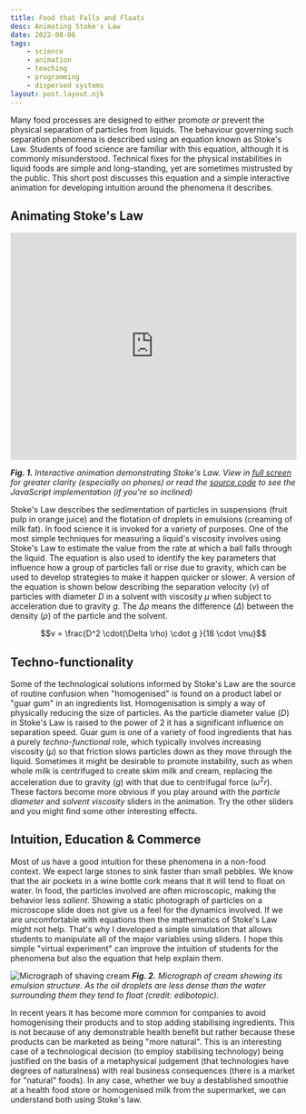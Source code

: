 ```yaml
---
title: Food that Falls and Floats 
desc: Animating Stoke's Law 
date: 2022-08-06
tags:
    - science
    - animation
    - teaching
    - programming
    - dispersed systems
layout: post.layout.njk
---
```


<style>
  p>img {
    margin: auto;
  }
</style>

Many food processes are designed to either promote *or* prevent the physical separation of particles from liquids. The behaviour governing such separation phenomena is described using an equation known as Stoke's Law. Students of food science are familiar with this equation, although it is commonly misunderstood. Technical fixes for the physical instabilities in liquid foods are simple and long-standing, yet are sometimes mistrusted by the public. This short post discusses this equation and a simple interactive animation for developing intuition around the phenomena it describes.

<!-- excerpt -->

## Animating Stoke's Law

<div style="height:100%; width:100%">
<iframe src="https://edibotopic.github.io/stokes-law"
    frameborder="0"
    overflow-y="scroll" !important
    scrolling="yes"
    width="100%"
    height="400vh"
    >
</iframe>
<div>

***Fig. 1.** Interactive animation demonstrating Stoke's Law. View in [full screen](https://edibotopic.github.io/stokes-law/) for greater clarity (especially on phones) or read the [source code](https://github.com/edibotopic/stokes-law) to see the JavaScript implementation (if you're so inclined)*

Stoke's Law describes the sedimentation of particles in suspensions (fruit pulp in orange juice) and the flotation of droplets in emulsions (creaming of milk fat). In food science it is invoked for a variety of purposes. One of the most simple techniques for measuring a liquid's viscosity involves using Stoke's Law to estimate the value from the rate at which a ball falls through the liquid. The equation is also used to identify the key parameters that influence how a group of particles fall or rise due to gravity, which can be used to develop strategies to make it happen quicker or slower. A version of the equation is shown below describing the separation velocity ($v$) of particles with diameter $D$ in a solvent with viscosity $\mu$ when subject to acceleration due to gravity $g$. The $\Delta \rho$ means the difference ($\Delta$) between the density ($\rho$) of the particle and the solvent.

$$v = \frac{D^2 \cdot(\Delta \rho) \cdot g }{18 \cdot \mu}$$

## Techno-functionality

Some of the technological solutions informed by Stoke's Law are the source of routine confusion when "homogenised" is found on a product label or "guar gum" in an ingredients list. Homogenisation is simply a way of physically reducing the size of particles. As the particle diameter value ($D$) in Stoke's Law is raised to the power of $2$ it has a significant influence on separation speed. Guar gum is one of a variety of food ingredients that has a purely *techno-functional* role, which typically involves increasing viscosity ($\mu$) so that friction slows particles down as they move through the liquid. Sometimes it might be desirable to promote instability, such as when whole milk is centrifuged to create skim milk and cream, replacing the acceleration due to gravity ($g$) with that due to centrifugal force ($\omega ^2 r$). These factors become more obvious if you play around with the *particle diameter* and *solvent viscosity* sliders in the animation. Try the other sliders and you might find some other interesting effects.

## Intuition, Education & Commerce

Most of us have a good intuition for these phenomena in a non-food context. We expect large stones to sink faster than small pebbles. We know that the air pockets in a wine bottle cork means that it will tend to float on water. In food, the particles involved are often microscopic, making the behavior less *salient*. Showing a static photograph of particles on a microscope slide does not give us a feel for the dynamics involved. If we are uncomfortable with equations then the mathematics of Stoke's Law might not help. That's why I developed a simple simulation that allows students to manipulate all of the major variables using sliders. I hope this simple "virtual experiment" can improve the intuition of students for the phenomena but also the equation that help explain them.

![Micrograph of shaving cream](/assets/img/cream_40X_mod.jpg "stuff") ***Fig. 2.** Micrograph of cream showing its emulsion structure. As the oil droplets are less dense than the water surrounding them they tend to float (credit: edibotopic).*

In recent years it has become more common for companies to avoid homogenising their products and to stop adding stabilising ingredients. This is not because of any demonstrable health benefit but rather because these products can be marketed as being "more natural". This is an interesting case of a technological decision (to employ stabilising technology) being justified on the basis of a metaphysical judgement (that technologies have degrees of naturalness) with real business consequences (there is a market for "natural" foods). In any case, whether we buy a destablished smoothie at a health food store or homogenised milk from the supermarket, we can understand both using Stoke's law.
